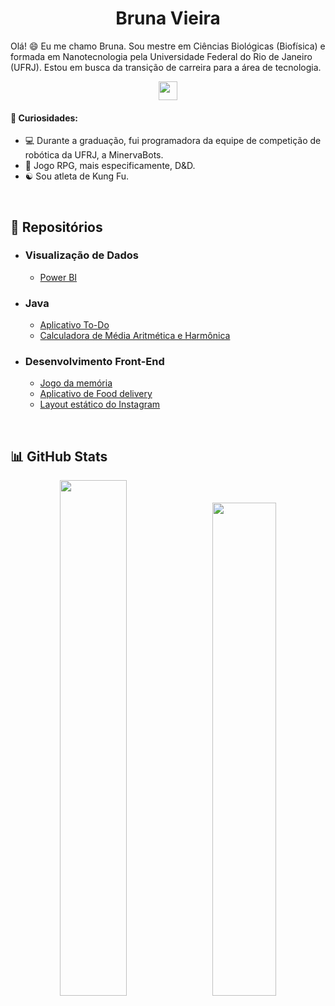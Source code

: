 <h1 align='center'>Bruna Vieira</h1>

<!--
**Brubsy/Brubsy** is a ✨ _special_ ✨ repository because its `README.md` (this file) appears on your GitHub profile.

Here are some ideas to get you started:

- 🔭 I’m currently working on ...
- 🌱 I’m currently learning ...
- 👯 I’m looking to collaborate on ...
- 🤔 I’m looking for help with ...
- 💬 Ask me about ...
- 📫 How to reach me: ...
- 😄 Pronouns: ...
- ⚡ Fun fact: ...
-->

Olá! 😄 Eu me chamo Bruna. Sou mestre em Ciências Biológicas (Biofísica) e formada em Nanotecnologia pela Universidade Federal do Rio de Janeiro (UFRJ). Estou em busca da transição de carreira para a área de tecnologia.

<p align="center">
<a href="https://www.linkedin.com/in/tvieirabruna/"><img style="height: auto; width: 30px;" class="img" src="https://cdn-icons-png.flaticon.com/512/174/174857.png" /></a>
</p>

#### 🌟 Curiosidades: 

- :computer: Durante a graduação, fui programadora da equipe de competição de robótica da UFRJ, a MinervaBots.
- :game_die: Jogo RPG, mais especificamente, D&D.
- :yin_yang: Sou atleta de Kung Fu.
<br>

## 📁 Repositórios

 - ### Visualização de Dados
    - [Power BI](https://github.com/Brubsy/dashboards-powerbi)

 - ### Java
    - [Aplicativo To-Do](https://github.com/Brubsy/todo-app)
    - [Calculadora de Média Aritmética e Harmônica](https://github.com/Brubsy/CodingTank_Sinqia)
 
 - ### Desenvolvimento Front-End
    - [Jogo da memória](https://github.com/Brubsy/Projeto_04_parrotsCardGame)
    - [Aplicativo de Food delivery](https://github.com/Brubsy/projeto3-driveneats)
    - [Layout estático do Instagram](https://github.com/Brubsy/projeto2-instagram)

<br>

## 📊 GitHub Stats

<div class='container' flex-direction ='row' align='center';>
<img style="height: auto; width: 46%;" class="img" src="https://github-readme-stats.vercel.app/api?username=brubsy&show_icons=true&theme=tokyonight&border_color=638fda" />
&nbsp;
<img style="height: auto; width: 45%;" class="img" src="https://github-readme-stats.vercel.app/api/top-langs/?username=brubsy&layout=compact&theme=tokyonight&border_color=638fda" /></div>
</div>




